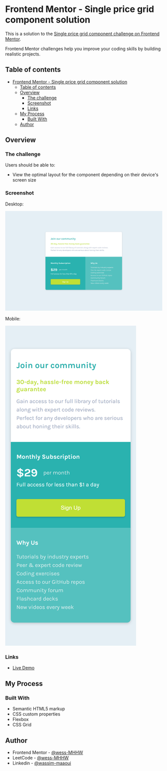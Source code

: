 # Frontend Mentor - Single price grid component solution

This is a solution to the [Single price grid component challenge on Frontend Mentor](https://www.frontendmentor.io/challenges/single-price-grid-component-5ce41129d0ff452fec5abbbc).

Frontend Mentor challenges help you improve your coding skills by building realistic projects.

## Table of contents

- [Frontend Mentor - Single price grid component solution](#frontend-mentor---single-price-grid-component-solution)
  - [Table of contents](#table-of-contents)
  - [Overview](#overview)
    - [The challenge](#the-challenge)
    - [Screenshot](#screenshot)
    - [Links](#links)
  - [My Process](#my-process)
    - [Built With](#built-with)
  - [Author](#author)

## Overview

### The challenge

Users should be able to:

- View the optimal layout for the component depending on their device's screen size

### Screenshot

Desktop:

![Desktop screenshot](./screenshots/single-price-grid-component-desktop.png)

Mobile:

![Mobile screenshot](./screenshots/single-price-grid-component-mobile.png)

### Links

- [Live Demo](https://wess-mhhw.github.io/single-price-grid-component/)

## My Process

### Built With

- Semantic HTML5 markup
- CSS custom properties
- Flexbox
- CSS Grid

## Author

- Frontend Mentor - [@wess-MHHW](https://www.frontendmentor.io/profile/wess-MHHW)
- LeetCode - [@wess-MHHW](https://leetcode.com/wess-MHHW/)
- Linkedin - [@wassim-maaoui](https://www.linkedin.com/in/wassim-maaoui/)
